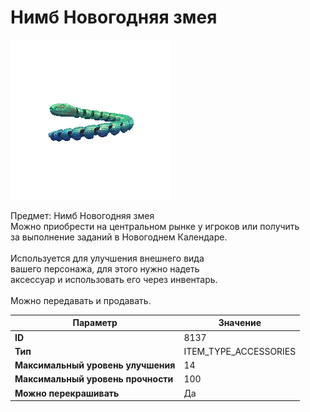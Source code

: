 # Нимб Новогодняя змея

![Item Image](../img/8137.webp?raw=true)

Предмет: Нимб Новогодняя змея<br>Можно приобрести на центральном рынке у игроков или получить<br>за выполнение заданий в Новогоднем Календаре.<br><br>Используется для улучшения внешнего вида<br>вашего персонажа, для этого нужно надеть<br>аксессуар и использовать его через инвентарь.<br><br>Можно передавать и продавать.


| Параметр | Значение |
|----------|----------|
| **ID** | 8137 |
| **Тип** | ITEM_TYPE_ACCESSORIES |
| **Максимальный уровень улучшения** | 14 |
| **Максимальный уровень прочности** | 100 |
| **Можно перекрашивать** | Да |


